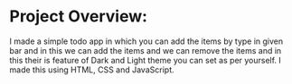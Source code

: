 # Project Overview:

I made a simple todo app in which you can add the items by type in given bar and in this we can add the items and we can remove the items 
and in this their is feature of Dark and Light theme you can set as per yourself. I made this using HTML, CSS and JavaScript.
